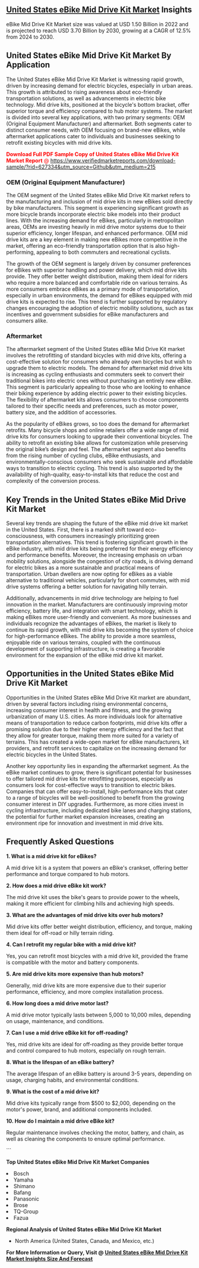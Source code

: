 <h2><a href="https://www.verifiedmarketreports.com/download-sample/?rid=627334&amp;utm_source=Github&amp;utm_medium=215" target="_blank">United States eBike Mid Drive Kit Market</a> Insights</h2><p>eBike Mid Drive Kit Market size was valued at USD 1.50 Billion in 2022 and is projected to reach USD 3.70 Billion by 2030, growing at a CAGR of 12.5% from 2024 to 2030.</p><p><h2>United States eBike Mid Drive Kit Market By Application</h2><p>The United States eBike Mid Drive Kit Market is witnessing rapid growth, driven by increasing demand for electric bicycles, especially in urban areas. This growth is attributed to rising awareness about eco-friendly transportation solutions, as well as advancements in electric bike technology. Mid drive kits, positioned at the bicycle's bottom bracket, offer superior torque and efficiency compared to hub motor systems. The market is divided into several key applications, with two primary segments: OEM (Original Equipment Manufacturer) and aftermarket. Both segments cater to distinct consumer needs, with OEM focusing on brand-new eBikes, while aftermarket applications cater to individuals and businesses seeking to retrofit existing bicycles with mid drive kits.<p><span class=""><span style="color: #ff0000;"><strong>Download Full PDF Sample Copy of United States eBike Mid Drive Kit Market Report</strong> @ </span><a href="https://www.verifiedmarketreports.com/download-sample/?rid=627334&amp;utm_source=Github&amp;utm_medium=215" target="_blank">https://www.verifiedmarketreports.com/download-sample/?rid=627334&amp;utm_source=Github&amp;utm_medium=215</a></span></p><h3>OEM (Original Equipment Manufacturer)</h3><p>The OEM segment of the United States eBike Mid Drive Kit market refers to the manufacturing and inclusion of mid drive kits in new eBikes sold directly by bike manufacturers. This segment is experiencing significant growth as more bicycle brands incorporate electric bike models into their product lines. With the increasing demand for eBikes, particularly in metropolitan areas, OEMs are investing heavily in mid drive motor systems due to their superior efficiency, longer lifespan, and enhanced performance. OEM mid drive kits are a key element in making new eBikes more competitive in the market, offering an eco-friendly transportation option that is also high-performing, appealing to both commuters and recreational cyclists.<p>The growth of the OEM segment is largely driven by consumer preferences for eBikes with superior handling and power delivery, which mid drive kits provide. They offer better weight distribution, making them ideal for riders who require a more balanced and comfortable ride on various terrains. As more consumers embrace eBikes as a primary mode of transportation, especially in urban environments, the demand for eBikes equipped with mid drive kits is expected to rise. This trend is further supported by regulatory changes encouraging the adoption of electric mobility solutions, such as tax incentives and government subsidies for eBike manufacturers and consumers alike.</p><h3>Aftermarket</h3><p>The aftermarket segment of the United States eBike Mid Drive Kit market involves the retrofitting of standard bicycles with mid drive kits, offering a cost-effective solution for consumers who already own bicycles but wish to upgrade them to electric models. The demand for aftermarket mid drive kits is increasing as cycling enthusiasts and commuters seek to convert their traditional bikes into electric ones without purchasing an entirely new eBike. This segment is particularly appealing to those who are looking to enhance their biking experience by adding electric power to their existing bicycles. The flexibility of aftermarket kits allows consumers to choose components tailored to their specific needs and preferences, such as motor power, battery size, and the addition of accessories.<p>As the popularity of eBikes grows, so too does the demand for aftermarket retrofits. Many bicycle shops and online retailers offer a wide range of mid drive kits for consumers looking to upgrade their conventional bicycles. The ability to retrofit an existing bike allows for customization while preserving the original bike’s design and feel. The aftermarket segment also benefits from the rising number of cycling clubs, eBike enthusiasts, and environmentally-conscious consumers who seek sustainable and affordable ways to transition to electric cycling. This trend is also supported by the availability of high-quality, easy-to-install kits that reduce the cost and complexity of the conversion process.</p><h2>Key Trends in the United States eBike Mid Drive Kit Market</h2><p>Several key trends are shaping the future of the eBike mid drive kit market in the United States. First, there is a marked shift toward eco-consciousness, with consumers increasingly prioritizing green transportation alternatives. This trend is fostering significant growth in the eBike industry, with mid drive kits being preferred for their energy efficiency and performance benefits. Moreover, the increasing emphasis on urban mobility solutions, alongside the congestion of city roads, is driving demand for electric bikes as a more sustainable and practical means of transportation. Urban dwellers are now opting for eBikes as a viable alternative to traditional vehicles, particularly for short commutes, with mid drive systems offering a better solution for navigating hilly terrain.<p>Additionally, advancements in mid drive technology are helping to fuel innovation in the market. Manufacturers are continuously improving motor efficiency, battery life, and integration with smart technology, which is making eBikes more user-friendly and convenient. As more businesses and individuals recognize the advantages of eBikes, the market is likely to continue its rapid growth, with mid drive kits becoming the system of choice for high-performance eBikes. The ability to provide a more seamless, enjoyable ride on various terrains, coupled with the continuous development of supporting infrastructure, is creating a favorable environment for the expansion of the eBike mid drive kit market.</p><h2>Opportunities in the United States eBike Mid Drive Kit Market</h2><p>Opportunities in the United States eBike Mid Drive Kit market are abundant, driven by several factors including rising environmental concerns, increasing consumer interest in health and fitness, and the growing urbanization of many U.S. cities. As more individuals look for alternative means of transportation to reduce carbon footprints, mid drive kits offer a promising solution due to their higher energy efficiency and the fact that they allow for greater torque, making them more suited for a variety of terrains. This has created a wide-open market for eBike manufacturers, kit providers, and retrofit services to capitalize on the increasing demand for electric bicycles in the United States.<p>Another key opportunity lies in expanding the aftermarket segment. As the eBike market continues to grow, there is significant potential for businesses to offer tailored mid drive kits for retrofitting purposes, especially as consumers look for cost-effective ways to transition to electric bikes. Companies that can offer easy-to-install, high-performance kits that cater to a range of bicycles will be well-positioned to benefit from the growing consumer interest in DIY upgrades. Furthermore, as more cities invest in cycling infrastructure, including dedicated bike lanes and charging stations, the potential for further market expansion increases, creating an environment ripe for innovation and investment in mid drive kits.</p><h2>Frequently Asked Questions</h2><p><strong>1. What is a mid drive kit for eBikes?</strong></p><p>A mid drive kit is a system that powers an eBike's crankset, offering better performance and torque compared to hub motors.</p><p><strong>2. How does a mid drive eBike kit work?</strong></p><p>The mid drive kit uses the bike's gears to provide power to the wheels, making it more efficient for climbing hills and achieving high speeds.</p><p><strong>3. What are the advantages of mid drive kits over hub motors?</strong></p><p>Mid drive kits offer better weight distribution, efficiency, and torque, making them ideal for off-road or hilly terrain riding.</p><p><strong>4. Can I retrofit my regular bike with a mid drive kit?</strong></p><p>Yes, you can retrofit most bicycles with a mid drive kit, provided the frame is compatible with the motor and battery components.</p><p><strong>5. Are mid drive kits more expensive than hub motors?</strong></p><p>Generally, mid drive kits are more expensive due to their superior performance, efficiency, and more complex installation process.</p><p><strong>6. How long does a mid drive motor last?</strong></p><p>A mid drive motor typically lasts between 5,000 to 10,000 miles, depending on usage, maintenance, and conditions.</p><p><strong>7. Can I use a mid drive eBike kit for off-roading?</strong></p><p>Yes, mid drive kits are ideal for off-roading as they provide better torque and control compared to hub motors, especially on rough terrain.</p><p><strong>8. What is the lifespan of an eBike battery?</strong></p><p>The average lifespan of an eBike battery is around 3-5 years, depending on usage, charging habits, and environmental conditions.</p><p><strong>9. What is the cost of a mid drive kit?</strong></p><p>Mid drive kits typically range from $500 to $2,000, depending on the motor's power, brand, and additional components included.</p><p><strong>10. How do I maintain a mid drive eBike kit?</strong></p><p>Regular maintenance involves checking the motor, battery, and chain, as well as cleaning the components to ensure optimal performance.</p>```</p><p><strong>Top United States eBike Mid Drive Kit Market Companies</strong></p><div data-test-id=""><p><li>Bosch</li><li> Yamaha</li><li> Shimano</li><li> Bafang</li><li> Panasonic</li><li> Brose</li><li> TQ-Group</li><li> Fazua</li></p><div><strong>Regional Analysis of&nbsp;United States eBike Mid Drive Kit Market</strong></div><ul><li dir="ltr"><p dir="ltr">North America&nbsp;(United States, Canada, and Mexico, etc.)</p></li></ul><p><strong>For More Information or Query, Visit @&nbsp;</strong><strong><a href="https://www.verifiedmarketreports.com/product/ebike-mid-drive-kit-market/?utm_source=Github&amp;utm_medium=215" target="_blank">United States eBike Mid Drive Kit Market Insights Size And Forecast</a></strong></p></div>
